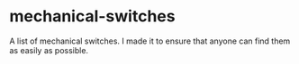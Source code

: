 # mechanical-switches
A list of mechanical switches. I made it to ensure that anyone can find them as easily as possible.

